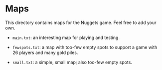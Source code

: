 # Maps

This directory contains maps for the Nuggets game.
Feel free to add your own.

* `main.txt`: an interesting map for playing and testing.

* `fewspots.txt`: a map with too-few empty spots to support a game with 26 players and many gold piles.

* `small.txt`: a simple, small map; also too-few empty spots.
